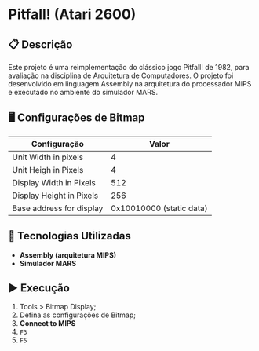 # Pitfall! (Atari 2600)

## 📋 Descrição
Este projeto é uma reimplementação do clássico jogo Pitfall! de 1982, para avaliação na disciplina de Arquitetura de Computadores. O projeto foi desenvolvido em linguagem Assembly na arquitetura do processador MIPS e executado no ambiente do simulador MARS.

## 🖥 Configurações de Bitmap
| Configuração | Valor |
|---|---|
| Unit Width in pixels | 4 |
| Unit Heigh in Pixels | 4 |
| Display Width in Pixels | 512 |
| Display Height in Pixels | 256 |
| Base address for display | 0x10010000 (static data) |

## 🤖 Tecnologias Utilizadas
* **Assembly (arquitetura MIPS)**
* **Simulador MARS**

## ▶ Execução
1. Tools > Bitmap Display;
2. Defina as configurações de Bitmap;
3. **Connect to MIPS**
4. ```F3```
5. ```F5```
